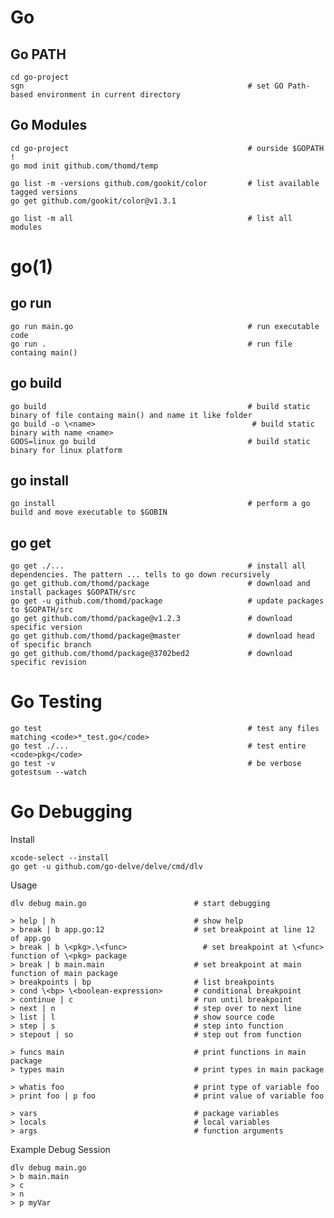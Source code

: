 # Go

## Go PATH

    cd go-project
    sgn                                                  # set GO Path-based environment in current directory

## Go Modules

    cd go-project                                        # ourside $GOPATH !
    go mod init github.com/thomd/temp

    go list -m -versions github.com/gookit/color         # list available tagged versions
    go get github.com/gookit/color@v1.3.1

    go list -m all                                       # list all modules

# go(1)

## go run

    go run main.go                                       # run executable code
    go run .                                             # run file containg main()

## go build

    go build                                             # build static binary of file containg main() and name it like folder
    go build -o \<name>                                   # build static binary with name <name>
    GOOS=linux go build                                  # build static binary for linux platform

## go install

    go install                                           # perform a go build and move executable to $GOBIN

## go get

    go get ./...                                         # install all dependencies. The pattern ... tells to go down recursively
    go get github.com/thomd/package                      # download and install packages $GOPATH/src
    go get -u github.com/thomd/package                   # update packages to $GOPATH/src
    go get github.com/thomd/package@v1.2.3               # download specific version
    go get github.com/thomd/package@master               # download head of specific branch
    go get github.com/thomd/package@3702bed2             # download specific revision

# Go Testing

    go test                                              # test any files matching <code>*_test.go</code>
    go test ./...                                        # test entire <code>pkg</code>
    go test -v                                           # be verbose
    gotestsum --watch

# Go Debugging

Install

    xcode-select --install
    go get -u github.com/go-delve/delve/cmd/dlv

Usage

    dlv debug main.go                        # start debugging

    > help | h                               # show help
    > break | b app.go:12                    # set breakpoint at line 12 of app.go
    > break | b \<pkg>.\<func>                 # set breakpoint at \<func> function of \<pkg> package
    > break | b main.main                    # set breakpoint at main function of main package
    > breakpoints | bp                       # list breakpoints
    > cond \<bp> \<boolean-expression>       # conditional breakpoint
    > continue | c                           # run until breakpoint
    > next | n                               # step over to next line
    > list | l                               # show source code
    > step | s                               # step into function
    > stepout | so                           # step out from function

    > funcs main                             # print functions in main package
    > types main                             # print types in main package

    > whatis foo                             # print type of variable foo
    > print foo | p foo                      # print value of variable foo

    > vars                                   # package variables
    > locals                                 # local variables
    > args                                   # function arguments

  Example Debug Session

    dlv debug main.go
    > b main.main
    > c
    > n
    > p myVar
